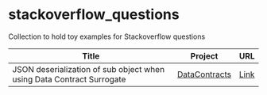 # stackoverflow_questions
Collection to hold toy examples for Stackoverflow questions

Title | Project | URL
----- | ------- | ---
JSON deserialization of sub object when using Data Contract Surrogate | [DataContracts][1] | [Link][2]

  [1]: https://github.com/ShelbyZ/stackoverflow_questions/tree/master/DataContracts
  [2]: https://stackoverflow.com/questions/41094170/json-deserialization-of-sub-object-when-using-data-contract-surrogate
